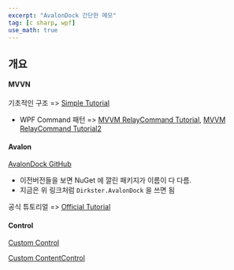 ```yaml
---
excerpt: "AvalonDock 간단한 메모"
tag: [c sharp, wpf]
use_math: true
---
```


## 개요

#### MVVN

기초적인 구조 => [Simple Tutorial](http://lostindetails.com/articles/AvalonDock-2.0-with-MVVM)
+ WPF Command 패턴 => [MVVM RelayCommand Tutorial](https://www.codeproject.com/Tips/813345/Basic-MVVM-and-ICommand-Usage-Example), [MVVM RelayCommand Tutorial2](http://ojc.asia/bbs/board.php?bo_table=WPF&wr_id=146)

#### Avalon

[AvalonDock GitHub](https://github.com/Dirkster99/AvalonDock)
+ 이전버전들을 보면 NuGet 에 깔린 패키지가 이름이 다 다름.
+ 지금은 위 링크처럼 ```Dirkster.AvalonDock``` 을 쓰면 됨

공식 튜토리얼 => [Official Tutorial](https://www.nuget.org/packages/Dirkster.AvalonDock.Themes.Expression)

#### Control

[Custom Control](https://github.com/SingletonSean/WPFCustomControls)

[Custom ContentControl](https://stackoverflow.com/questions/28000606/wpf-error-cannot-add-content-to-an-object-of-type-barstaticitem)

